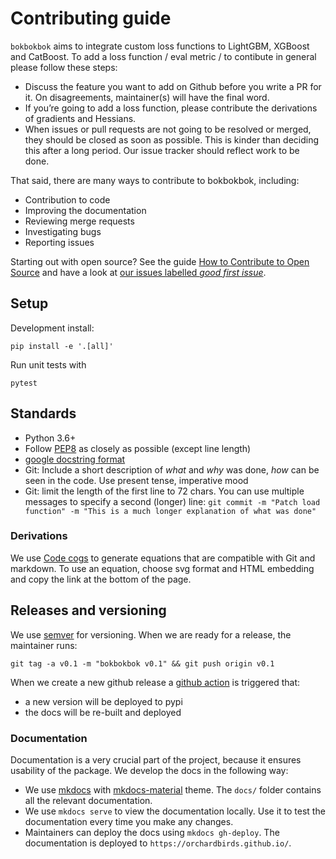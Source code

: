 # Contributing guide

`bokbokbok` aims to integrate custom loss functions to LightGBM, XGBoost and CatBoost. 
To add a loss function / eval metric / to contibute in general please follow these steps:

- Discuss the feature you want to add on Github before you write a PR for it. On disagreements, maintainer(s) will have the final word.
- If you’re going to add a loss function, please contribute the derivations of gradients and Hessians.
- When issues or pull requests are not going to be resolved or merged, they should be closed as soon as possible.
 This is kinder than deciding this after a long period. Our issue tracker should reflect work to be done.

That said, there are many ways to contribute to bokbokbok, including:

- Contribution to code
- Improving the documentation
- Reviewing merge requests
- Investigating bugs
- Reporting issues

Starting out with open source? See the guide [How to Contribute to Open Source](https://opensource.guide/how-to-contribute/) and have a look at [our issues labelled *good first issue*](https://github.com/orchardbirds/bokbokbok/issues?q=is%3Aissue+is%3Aopen+label%3A%22good+first+issue%22).

## Setup

Development install:

```shell
pip install -e '.[all]'
```

Run unit tests with

```shell
pytest
```

## Standards

- Python 3.6+
- Follow [PEP8](http://pep8.org/) as closely as possible (except line length)
- [google docstring format](https://sphinxcontrib-napoleon.readthedocs.io/en/latest/)
- Git: Include a short description of *what* and *why* was done, *how* can be seen in the code. Use present tense, imperative mood
- Git: limit the length of the first line to 72 chars. You can use multiple messages to specify a second (longer) line: `git commit -m "Patch load function" -m "This is a much longer explanation of what was done"`


### Derivations

We use [Code cogs](https://www.codecogs.com/latex/eqneditor.php) to generate equations that are compatible with Git and markdown.
To use an equation, choose svg format and HTML embedding and copy the link at the bottom of the page.

## Releases and versioning

We use [semver](https://semver.org/) for versioning. When we are ready for a release, the maintainer runs:

```shell
git tag -a v0.1 -m "bokbokbok v0.1" && git push origin v0.1
```

When we create a new github release a [github action](https://github.com/ing-bank/skorecard/blob/main/.github/workflows/publish_pypi.yml) is triggered that:

- a new version will be deployed to pypi
- the docs will be re-built and deployed
        

### Documentation

Documentation is a very crucial part of the project, because it ensures usability of the package. We develop the docs in the following way:

* We use [mkdocs](https://www.mkdocs.org/) with [mkdocs-material](https://squidfunk.github.io/mkdocs-material/) theme. The `docs/` folder contains all the relevant documentation.
* We use `mkdocs serve` to view the documentation locally. Use it to test the documentation every time you make any changes.
* Maintainers can deploy the docs using `mkdocs gh-deploy`. The documentation is deployed to `https://orchardbirds.github.io/`.

